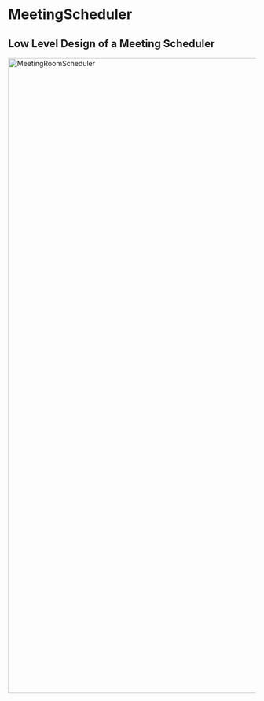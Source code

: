 # MeetingScheduler
## Low Level Design of a Meeting Scheduler
<img width="1290" alt="MeetingRoomScheduler" src="https://github.com/Indian-boult/MeetingScheduler/assets/64060864/b3e63de7-5ca0-4157-8e15-96f6caaed5f0">
